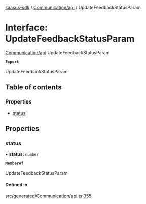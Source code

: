 [saasus-sdk](../README.md) / [Communication/api](../modules/Communication_api.md) / UpdateFeedbackStatusParam

# Interface: UpdateFeedbackStatusParam

[Communication/api](../modules/Communication_api.md).UpdateFeedbackStatusParam

**`Export`**

UpdateFeedbackStatusParam

## Table of contents

### Properties

- [status](Communication_api.UpdateFeedbackStatusParam.md#status)

## Properties

### status

• **status**: `number`

**`Memberof`**

UpdateFeedbackStatusParam

#### Defined in

[src/generated/Communication/api.ts:355](https://github.com/saasus-platform/saasus-sdk-javascript/blob/55abc15/src/generated/Communication/api.ts#L355)
